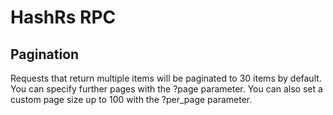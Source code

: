 # HashRs RPC

## Pagination

Requests that return multiple items will be paginated to 30 items by default.
You can specify further pages with the ?page parameter. You can also set a
custom page size up to 100 with the ?per_page parameter.
